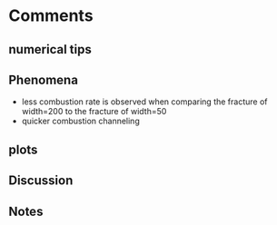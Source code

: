 # Comments 

## numerical tips


## Phenomena
- less combustion rate is observed when comparing the fracture of width=200 to the fracture of width=50
- quicker combustion channeling 

## plots 

 

## Discussion


## Notes

